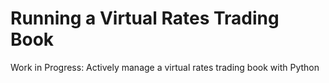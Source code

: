 # Running a Virtual Rates Trading Book
Work in Progress:
Actively manage a virtual rates trading book with Python
